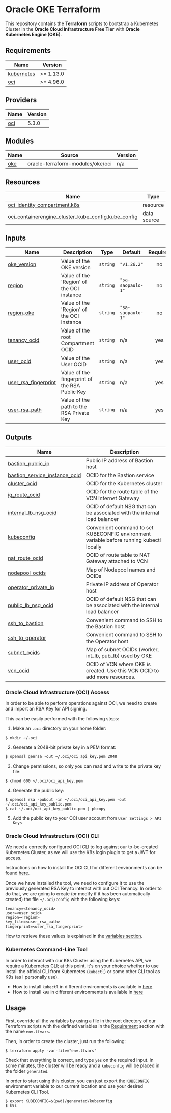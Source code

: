 # Oracle OKE Terraform

This repository contains the **Terraform** scripts to bootstrap a Kubernetes Cluster in the **Oracle Cloud Infrastructure Free Tier** with **Oracle Kubernetes Engine (OKE)**.

## Requirements

| Name | Version |
|------|---------|
| <a name="requirement_kubernetes"></a> [kubernetes](#requirement\_kubernetes) | >= 1.13.0 |
| <a name="requirement_oci"></a> [oci](#requirement\_oci) | >= 4.96.0 |

## Providers

| Name | Version |
|------|---------|
| <a name="provider_oci"></a> [oci](#provider\_oci) | 5.3.0 |

## Modules

| Name | Source | Version |
|------|--------|---------|
| <a name="module_oke"></a> [oke](#module\_oke) | oracle-terraform-modules/oke/oci | n/a |

## Resources

| Name | Type |
|------|------|
| [oci_identity_compartment.k8s](https://registry.terraform.io/providers/oracle/oci/latest/docs/resources/identity_compartment) | resource |
| [oci_containerengine_cluster_kube_config.kube_config](https://registry.terraform.io/providers/oracle/oci/latest/docs/data-sources/containerengine_cluster_kube_config) | data source |

## Inputs

| Name | Description | Type | Default | Required |
|------|-------------|------|---------|:--------:|
| <a name="input_oke_version"></a> [oke\_version](#input\_oke\_version) | Value of the OKE version | `string` | `"v1.26.2"` | no |
| <a name="input_region"></a> [region](#input\_region) | Value of the 'Region' of the OCI instance | `string` | `"sa-saopaulo-1"` | no |
| <a name="input_region_oke"></a> [region\_oke](#input\_region\_oke) | Value of the 'Region' of the OCI instance | `string` | `"sa-saopaulo-1"` | no |
| <a name="input_tenancy_ocid"></a> [tenancy\_ocid](#input\_tenancy\_ocid) | Value of the root Compartment OCID | `string` | n/a | yes |
| <a name="input_user_ocid"></a> [user\_ocid](#input\_user\_ocid) | Value of the User OCID | `string` | n/a | yes |
| <a name="input_user_rsa_fingerprint"></a> [user\_rsa\_fingerprint](#input\_user\_rsa\_fingerprint) | Value of the fingerprint of the RSA Public Key | `string` | n/a | yes |
| <a name="input_user_rsa_path"></a> [user\_rsa\_path](#input\_user\_rsa\_path) | Value of the path to the RSA Private Key | `string` | n/a | yes |

## Outputs

| Name | Description |
|------|-------------|
| <a name="output_bastion_public_ip"></a> [bastion\_public\_ip](#output\_bastion\_public\_ip) | Public IP address of Bastion host |
| <a name="output_bastion_service_instance_ocid"></a> [bastion\_service\_instance\_ocid](#output\_bastion\_service\_instance\_ocid) | OCID for the Bastion service |
| <a name="output_cluster_ocid"></a> [cluster\_ocid](#output\_cluster\_ocid) | OCID for the Kubernetes cluster |
| <a name="output_ig_route_ocid"></a> [ig\_route\_ocid](#output\_ig\_route\_ocid) | OCID for the route table of the VCN Internet Gateway |
| <a name="output_internal_lb_nsg_ocid"></a> [internal\_lb\_nsg\_ocid](#output\_internal\_lb\_nsg\_ocid) | OCID of default NSG that can be associated with the internal load balancer |
| <a name="output_kubeconfig"></a> [kubeconfig](#output\_kubeconfig) | Convenient command to set KUBECONFIG environment variable before running kubectl locally |
| <a name="output_nat_route_ocid"></a> [nat\_route\_ocid](#output\_nat\_route\_ocid) | OCID of route table to NAT Gateway attached to VCN |
| <a name="output_nodepool_ocids"></a> [nodepool\_ocids](#output\_nodepool\_ocids) | Map of Nodepool names and OCIDs |
| <a name="output_operator_private_ip"></a> [operator\_private\_ip](#output\_operator\_private\_ip) | Private IP address of Operator host |
| <a name="output_public_lb_nsg_ocid"></a> [public\_lb\_nsg\_ocid](#output\_public\_lb\_nsg\_ocid) | OCID of default NSG that can be associated with the internal load balancer |
| <a name="output_ssh_to_bastion"></a> [ssh\_to\_bastion](#output\_ssh\_to\_bastion) | Convenient command to SSH to the Bastion host |
| <a name="output_ssh_to_operator"></a> [ssh\_to\_operator](#output\_ssh\_to\_operator) | Convenient command to SSH to the Operator host |
| <a name="output_subnet_ocids"></a> [subnet\_ocids](#output\_subnet\_ocids) | Map of subnet OCIDs (worker, int\_lb, pub\_lb) used by OKE |
| <a name="output_vcn_ocid"></a> [vcn\_ocid](#output\_vcn\_ocid) | OCID of VCN where OKE is created. Use this VCN OCID to add more resources. |


### Oracle Cloud Infrastructure (OCI) Access

In order to be able to perform operations against OCI, we need to create and import an RSA Key for API signing.

This can be easily performed with the following steps:

1. Make an `.oci` directory on your home folder:

```shell
$ mkdir ~/.oci
```

2. Generate a 2048-bit private key in a PEM format:

```shell
$ openssl genrsa -out ~/.oci/oci_api_key.pem 2048
```

3. Change permissions, so only you can read and write to the private key file:

```shell
$ chmod 600 ~/.oci/oci_api_key.pem
```

4. Generate the public key:

```shell
$ openssl rsa -pubout -in ~/.oci/oci_api_key.pem -out ~/.oci/oci_api_key_public.pem
$ cat ~/.oci/oci_api_key_public.pem | pbcopy
```

5. Add the public key to your OCI user account from `User Settings > API Keys`

### Oracle Cloud Infrastructure (OCI) CLI

We need a correctly configured OCI CLI to log against our to-be-created Kubernetes Cluster, as we will use the K8s login plugin to get a JWT for access.

Instructions on how to install the OCI CLI for different environments can be found [here](https://docs.oracle.com/en-us/iaas/Content/API/SDKDocs/cliinstall.htm).

Once we have installed the tool, we need to configure it to use the previously generated RSA Key to interact with out OCI Tenancy. In order to do that, we are going to create (or modify if it has been automatically created) the file `~/.oci/config` with the following keys:

```text
tenancy=<tenancy_ocid>
user=<user_ocid>
region=<region>
key_file=<user_rsa_path>
fingerprint=<user_rsa_fingerprint>
```

How to retrieve these values is explained in the [variables section](#variables).

### Kubernetes Command-Line Tool

In order to interact with our K8s Cluster using the Kubernetes API, we require a Kubernetes CLI; at this point, it's on your choice whether to use install the official CLI from Kubernetes (`kubectl`) or some other CLI tool as K9s (as I personally use).

- How to install `kubectl` in different environments is available in [here](https://kubernetes.io/docs/tasks/tools/#kubectl)
- How to install `k9s` in different environments is available in [here](https://k9scli.io/topics/install/)

## Usage

First, override all the variables by using a file in the root directory of our Terraform scripts with the defined variables in the [Requirement](#requirements) section with the name `env.tfvars`.

Then, in order to create the cluster, just run the following:

```shell
$ terraform apply -var-file="env.tfvars"
```

Check that everything is correct, and type `yes` on the required input. In some minutes, the cluster will be ready and a `kubeconfig` will be placed in the folder `generated`.

In order to start using this cluster, you can just export the `KUBECONFIG` environment variable to our current location and use your desired Kubernetes CLI Tool.

```shell
$ export KUBECONFIG=$(pwd)/generated/kubeconfig
$ k9s
```